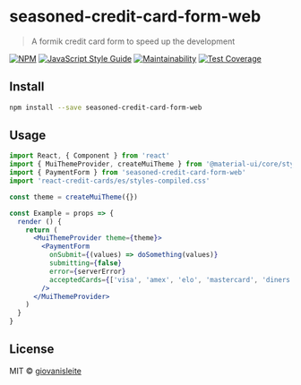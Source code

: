 # seasoned-credit-card-form-web

> A formik credit card form to speed up the development

[![NPM](https://img.shields.io/npm/v/seasoned-credit-card-form-web.svg)](https://www.npmjs.com/package/seasoned-credit-card-form-web) [![JavaScript Style Guide](https://img.shields.io/badge/code_style-standard-brightgreen.svg)](https://standardjs.com) [![Maintainability](https://api.codeclimate.com/v1/badges/674f93386bbf5608aa6b/maintainability)](https://codeclimate.com/github/SeasonedSoftware/seasoned-credit-card-form-web/maintainability) [![Test Coverage](https://api.codeclimate.com/v1/badges/674f93386bbf5608aa6b/test_coverage)](https://codeclimate.com/github/SeasonedSoftware/seasoned-credit-card-form-web/test_coverage)

## Install

```bash
npm install --save seasoned-credit-card-form-web
```

## Usage

```jsx
import React, { Component } from 'react'
import { MuiThemeProvider, createMuiTheme } from '@material-ui/core/styles'
import { PaymentForm } from 'seasoned-credit-card-form-web'
import 'react-credit-cards/es/styles-compiled.css'

const theme = createMuiTheme({})

const Example = props => {
  render () {
    return (
      <MuiThemeProvider theme={theme}>
        <PaymentForm
          onSubmit={(values) => doSomething(values)}
          submitting={false}
          error={serverError}
          acceptedCards={['visa', 'amex', 'elo', 'mastercard', 'diners', 'hipercard']}
        />
      </MuiThemeProvider>
    )
  }
}
```

## License

MIT © [giovanisleite](https://github.com/giovanisleite)
